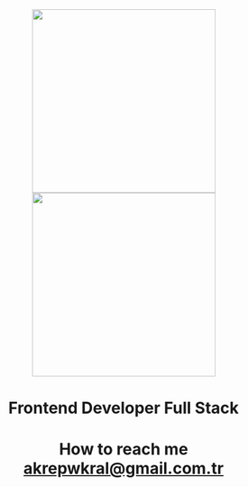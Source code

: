 <div align="center">
<img src="https://raw.githubusercontent.com/thomasync/thomasync/main/headergitdark.gif#gh-dark-mode-only" align="center" height="325" />
<img src="https://raw.githubusercontent.com/thomasync/thomasync/main/headergitlight.gif#gh-light-mode-only" align="center" height="325" />
</div>  


# <div align="center">Frontend Developer Full Stack </div>  

  

 
  
# <div align="center"> How to reach me [akrepwkral@gmail.com.tr](mailto:akrepwkral@gmail.com.tr)  </div>  

 
   
  
 

